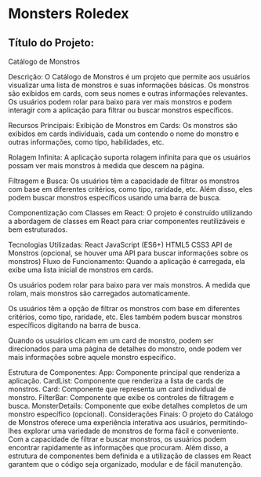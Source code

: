 # Monsters Roledex

## Título do Projeto:
Catálogo de Monstros

Descrição:
O Catálogo de Monstros é um projeto que permite aos usuários visualizar uma lista de monstros e suas informações básicas. Os monstros são exibidos em cards, com seus nomes e outras informações relevantes. Os usuários podem rolar para baixo para ver mais monstros e podem interagir com a aplicação para filtrar ou buscar monstros específicos.

Recursos Principais:
Exibição de Monstros em Cards: Os monstros são exibidos em cards individuais, cada um contendo o nome do monstro e outras informações, como tipo, habilidades, etc.

Rolagem Infinita: A aplicação suporta rolagem infinita para que os usuários possam ver mais monstros à medida que descem na página.

Filtragem e Busca: Os usuários têm a capacidade de filtrar os monstros com base em diferentes critérios, como tipo, raridade, etc. Além disso, eles podem buscar monstros específicos usando uma barra de busca.

Componentização com Classes em React: O projeto é construído utilizando a abordagem de classes em React para criar componentes reutilizáveis e bem estruturados.

Tecnologias Utilizadas:
React
JavaScript (ES6+)
HTML5
CSS3
API de Monstros (opcional, se houver uma API para buscar informações sobre os monstros)
Fluxo de Funcionamento:
Quando a aplicação é carregada, ela exibe uma lista inicial de monstros em cards.

Os usuários podem rolar para baixo para ver mais monstros. A medida que rolam, mais monstros são carregados automaticamente.

Os usuários têm a opção de filtrar os monstros com base em diferentes critérios, como tipo, raridade, etc. Eles também podem buscar monstros específicos digitando na barra de busca.

Quando os usuários clicam em um card de monstro, podem ser direcionados para uma página de detalhes do monstro, onde podem ver mais informações sobre aquele monstro específico.

Estrutura de Componentes:
App: Componente principal que renderiza a aplicação.
CardList: Componente que renderiza a lista de cards de monstros.
Card: Componente que representa um card individual de monstro.
FilterBar: Componente que exibe os controles de filtragem e busca.
MonsterDetails: Componente que exibe detalhes completos de um monstro específico (opcional).
Considerações Finais:
O projeto do Catálogo de Monstros oferece uma experiência interativa aos usuários, permitindo-lhes explorar uma variedade de monstros de forma fácil e conveniente. Com a capacidade de filtrar e buscar monstros, os usuários podem encontrar rapidamente as informações que procuram. Além disso, a estrutura de componentes bem definida e a utilização de classes em React garantem que o código seja organizado, modular e de fácil manutenção.
